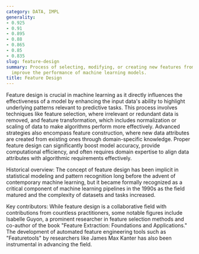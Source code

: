 ```yaml
---
category: DATA, IMPL
generality:
- 0.925
- 0.91
- 0.895
- 0.88
- 0.865
- 0.85
- 0.835
slug: feature-design
summary: Process of selecting, modifying, or creating new features from raw data to
  improve the performance of machine learning models.
title: Feature Design
---
```


Feature design is crucial in machine learning as it directly influences the effectiveness of a model by enhancing the input data's ability to highlight underlying patterns relevant to predictive tasks. This process involves techniques like feature selection, where irrelevant or redundant data is removed, and feature transformation, which includes normalization or scaling of data to make algorithms perform more effectively. Advanced strategies also encompass feature construction, where new data attributes are created from existing ones through domain-specific knowledge. Proper feature design can significantly boost model accuracy, provide computational efficiency, and often requires domain expertise to align data attributes with algorithmic requirements effectively.

Historical overview: The concept of feature design has been implicit in statistical modeling and pattern recognition long before the advent of contemporary machine learning, but it became formally recognized as a critical component of machine learning pipelines in the 1990s as the field matured and the complexity of datasets and tasks increased.

Key contributors: While feature design is a collaborative field with contributions from countless practitioners, some notable figures include Isabelle Guyon, a prominent researcher in feature selection methods and co-author of the book "Feature Extraction: Foundations and Applications." The development of automated feature engineering tools such as "Featuretools" by researchers like James Max Kanter has also been instrumental in advancing the field.